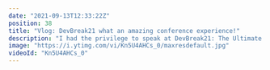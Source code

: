 ```yaml
---
date: "2021-09-13T12:33:22Z"
position: 38
title: "Vlog: DevBreak21 what an amazing conference experience!"
description: "I had the privilege to speak at DevBreak21: The Ultimate Tech Festival. It's indeed more of a festival than a conference. Held in an ancient castle, the grounds allowed for lot's of activities and multiple talk tracks. \n\nI had a great time!\nSee more here: https://www.devbreak.io/\n\nFollow me here:\nWebsite: https://timbenniks.dev\nTwitter: https://twitter.com/timbenniks\nGithub: https://github.com/timbenniks"
image: "https://i.ytimg.com/vi/Kn5U4AHCs_0/maxresdefault.jpg"
videoId: "Kn5U4AHCs_0"
---
```


